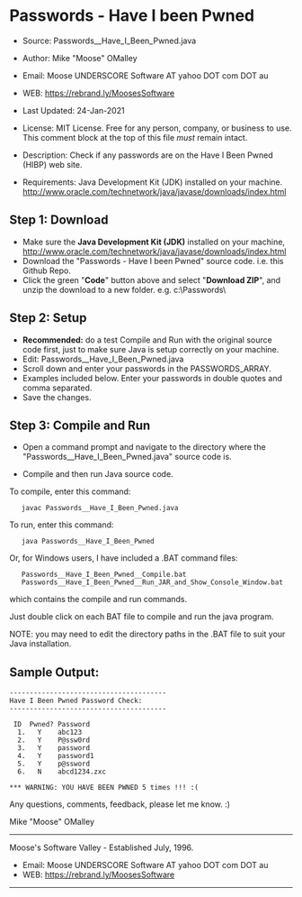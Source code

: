# Passwords - Have I been Pwned

* Source:  Passwords__Have_I_Been_Pwned.java
* Author:  Mike "Moose" OMalley
* Email:   Moose UNDERSCORE Software AT yahoo DOT com DOT au
* WEB:     https://rebrand.ly/MoosesSoftware
* Last Updated:    24-Jan-2021
* License: MIT License.
           Free for any person, company, or business to use.
           This comment block at the top of this file *must* remain intact.

* Description:  Check if any passwords are on the Have I Been Pwned (HIBP) web site.
* Requirements: Java Development Kit (JDK) installed on your machine.
                http://www.oracle.com/technetwork/java/javase/downloads/index.html


## Step 1: Download
* Make sure the **Java Development Kit (JDK)** installed on your machine,
http://www.oracle.com/technetwork/java/javase/downloads/index.html
* Download the "Passwords - Have I been Pwned" source code. i.e. this Github Repo.
* Click the green "**Code**" button above and select "**Download ZIP**",
and unzip the download to a new folder.  e.g. c:\Passwords\


## Step 2: Setup
* **Recommended:** do a test Compile and Run with the original source code first,
just to make sure Java is setup correctly on your machine.
* Edit: Passwords__Have_I_Been_Pwned.java
* Scroll down and enter your passwords in the PASSWORDS_ARRAY.
* Examples included below.  Enter your passwords in double quotes and comma separated.
* Save the changes.


## Step 3: Compile and Run

* Open a command prompt and navigate to the directory where the "Passwords__Have_I_Been_Pwned.java"
source code is.

* Compile and then run Java source code.

To compile, enter this command:
```
   javac Passwords__Have_I_Been_Pwned.java
```

To run, enter this command:
```
   java Passwords__Have_I_Been_Pwned
```

Or, for Windows users, I have included a .BAT command files:
```
   Passwords__Have_I_Been_Pwned__Compile.bat
   Passwords__Have_I_Been_Pwned__Run_JAR_and_Show_Console_Window.bat
```
which contains the compile and run commands.

Just double click on each BAT file to compile and run the java program.

NOTE: you may need to edit the directory paths in the .BAT file
to suit your Java installation.


## Sample Output:

```
---------------------------------------
Have I Been Pwned Password Check:
---------------------------------------

 ID  Pwned? Password
  1.   Y    abc123
  2.   Y    P@ssw0rd
  3.   Y    password
  4.   Y    password1
  5.   Y    p@ssword
  6.   N    abcd1234.zxc

*** WARNING: YOU HAVE BEEN PWNED 5 times !!! :(
```

Any questions, comments, feedback, please let me know.  :)

 Mike "Moose" OMalley
____________________________________________________
Moose's Software Valley - Established July, 1996.
* Email:  Moose UNDERSCORE Software AT yahoo DOT com DOT au
* WEB: https://rebrand.ly/MoosesSoftware
____________________________________________________


